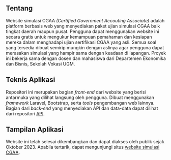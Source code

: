 ## Tentang
Website simulasi CGAA _(Certified Government Accouting Associate)_ adalah platform berbasis web yang menyediakan paket ujian simulasi CGAA baik tingkat daerah maupun pusat. Pengguna dapat menggunakan website ini secara gratis untuk mengukur kemampuan pemahaman dan kesiapan mereka dalam menghadapi ujian sertifikasi CGAA yang asli. Semua soal yang tersedia dibuat semirip mungkin dengan aslinya agar pengguna dapat merasakan simulasi yang hampir sama dengan keadaan di lapangan. Proyek ini bekerja sama dengan dosen dan mahasiswa dari Departemen Ekonomika dan Bisnis, Sekolah Vokasi UGM.

## Teknis Aplikasi
Repositori ini merupakan bagian _front-end_ dari website yang berisi antarmuka yang dilihat langsung oleh pengguna. Dibuat menggunakan _framework_ Laravel, Bootstrap, serta _tools_ pengembangan web lainnya. Bagian dari _back-end_ yang menyediakan API dan data-data dapat dilihat dari repositori [API](https://github.com/alyazakhira/PAD2-CGAA-API-V2.git).

## Tampilan Aplikasi
Website ini telah selesai dikembangkan dan dapat diakses oleh publik sejak Oktober 2023. Apabila tertarik, dapat mengunjungi situs [website simulasi CGAA](https://cgaasimulation.site/).
